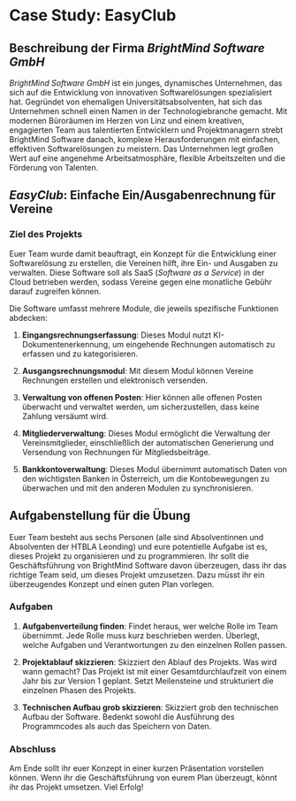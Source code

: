 # Case Study: EasyClub

## Beschreibung der Firma *BrightMind Software GmbH*

*BrightMind Software GmbH* ist ein junges, dynamisches Unternehmen, das sich auf die Entwicklung von innovativen Softwarelösungen spezialisiert hat. Gegründet von ehemaligen Universitätsabsolventen, hat sich das Unternehmen schnell einen Namen in der Technologiebranche gemacht. Mit modernen Büroräumen im Herzen von Linz und einem kreativen, engagierten Team aus talentierten Entwicklern und Projektmanagern strebt BrightMind Software danach, komplexe Herausforderungen mit einfachen, effektiven Softwarelösungen zu meistern. Das Unternehmen legt großen Wert auf eine angenehme Arbeitsatmosphäre, flexible Arbeitszeiten und die Förderung von Talenten.

## *EasyClub*: Einfache Ein/Ausgabenrechnung für Vereine

### Ziel des Projekts

Euer Team wurde damit beauftragt, ein Konzept für die Entwicklung einer Softwarelösung zu erstellen, die Vereinen hilft, ihre Ein- und Ausgaben zu verwalten. Diese Software soll als SaaS (*Software as a Service*) in der Cloud betrieben werden, sodass Vereine gegen eine monatliche Gebühr darauf zugreifen können.

Die Software umfasst mehrere Module, die jeweils spezifische Funktionen abdecken:

1. **Eingangsrechnungserfassung**: Dieses Modul nutzt KI-Dokumentenerkennung, um eingehende Rechnungen automatisch zu erfassen und zu kategorisieren.

2. **Ausgangsrechnungsmodul**: Mit diesem Modul können Vereine Rechnungen erstellen und elektronisch versenden.

3. **Verwaltung von offenen Posten**: Hier können alle offenen Posten überwacht und verwaltet werden, um sicherzustellen, dass keine Zahlung versäumt wird.

4. **Mitgliederverwaltung**: Dieses Modul ermöglicht die Verwaltung der Vereinsmitglieder, einschließlich der automatischen Generierung und Versendung von Rechnungen für Mitgliedsbeiträge.

5. **Bankkontoverwaltung**: Dieses Modul übernimmt automatisch Daten von den wichtigsten Banken in Österreich, um die Kontobewegungen zu überwachen und mit den anderen Modulen zu synchronisieren.

## Aufgabenstellung für die Übung

Euer Team besteht aus sechs Personen (alle sind Absolventinnen und Absolventen der HTBLA Leonding) und eure potentielle Aufgabe ist es, dieses Projekt zu organisieren und zu programmieren. Ihr sollt die Geschäftsführung von BrightMind Software davon überzeugen, dass ihr das richtige Team seid, um dieses Projekt umzusetzen. Dazu müsst ihr ein überzeugendes Konzept und einen guten Plan vorlegen.

### Aufgaben

1. **Aufgabenverteilung finden**: Findet heraus, wer welche Rolle im Team übernimmt. Jede Rolle muss kurz beschrieben werden. Überlegt, welche Aufgaben und Verantwortungen zu den einzelnen Rollen passen.

2. **Projektablauf skizzieren**: Skizziert den Ablauf des Projekts. Was wird wann gemacht? Das Projekt ist mit einer Gesamtdurchlaufzeit von einem Jahr bis zur Version 1 geplant. Setzt Meilensteine und strukturiert die einzelnen Phasen des Projekts.

3. **Technischen Aufbau grob skizzieren**: Skizziert grob den technischen Aufbau der Software. Bedenkt sowohl die Ausführung des Programmcodes als auch das Speichern von Daten.

### Abschluss

Am Ende sollt ihr euer Konzept in einer kurzen Präsentation vorstellen können. Wenn ihr die Geschäftsführung von eurem Plan überzeugt, könnt ihr das Projekt umsetzen. Viel Erfolg!
